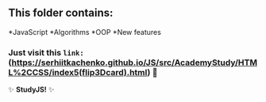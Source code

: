 ## This folder contains:
*JavaScript
*Algorithms
*OOP
*New features
### Just visit this `link:` (https://serhiitkachenko.github.io/JS/src/AcademyStudy/HTML%2CCSS/index5(flip3Dcard).html) :dash:

:sparkles: **StudyJS!** :sparkles:
